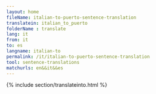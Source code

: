 ```yaml
---
layout: home
fileName: italian-to-puerto-sentence-translation
translatein: italian_to_puerto
folderName : translate
lang: it
from: it
to: es
langname: italian-to
permalink: /it/italian-to-puerto-sentence-translation
tool: sentence-translations
matchurls: en&&it&&es
---
```

{% include section/translateinto.html %}
